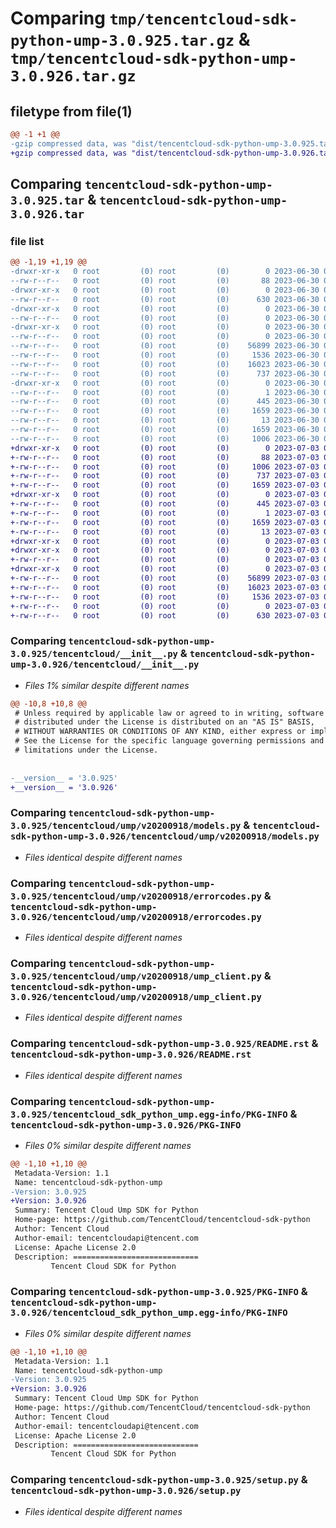 # Comparing `tmp/tencentcloud-sdk-python-ump-3.0.925.tar.gz` & `tmp/tencentcloud-sdk-python-ump-3.0.926.tar.gz`

## filetype from file(1)

```diff
@@ -1 +1 @@
-gzip compressed data, was "dist/tencentcloud-sdk-python-ump-3.0.925.tar", last modified: Fri Jun 30 02:25:48 2023, max compression
+gzip compressed data, was "dist/tencentcloud-sdk-python-ump-3.0.926.tar", last modified: Mon Jul  3 00:38:05 2023, max compression
```

## Comparing `tencentcloud-sdk-python-ump-3.0.925.tar` & `tencentcloud-sdk-python-ump-3.0.926.tar`

### file list

```diff
@@ -1,19 +1,19 @@
-drwxr-xr-x   0 root         (0) root         (0)        0 2023-06-30 02:25:48.000000 tencentcloud-sdk-python-ump-3.0.925/
--rw-r--r--   0 root         (0) root         (0)       88 2023-06-30 02:25:48.000000 tencentcloud-sdk-python-ump-3.0.925/setup.cfg
-drwxr-xr-x   0 root         (0) root         (0)        0 2023-06-30 02:25:48.000000 tencentcloud-sdk-python-ump-3.0.925/tencentcloud/
--rw-r--r--   0 root         (0) root         (0)      630 2023-06-30 02:25:48.000000 tencentcloud-sdk-python-ump-3.0.925/tencentcloud/__init__.py
-drwxr-xr-x   0 root         (0) root         (0)        0 2023-06-30 02:25:48.000000 tencentcloud-sdk-python-ump-3.0.925/tencentcloud/ump/
--rw-r--r--   0 root         (0) root         (0)        0 2023-06-30 02:25:48.000000 tencentcloud-sdk-python-ump-3.0.925/tencentcloud/ump/__init__.py
-drwxr-xr-x   0 root         (0) root         (0)        0 2023-06-30 02:25:48.000000 tencentcloud-sdk-python-ump-3.0.925/tencentcloud/ump/v20200918/
--rw-r--r--   0 root         (0) root         (0)        0 2023-06-30 02:25:48.000000 tencentcloud-sdk-python-ump-3.0.925/tencentcloud/ump/v20200918/__init__.py
--rw-r--r--   0 root         (0) root         (0)    56899 2023-06-30 02:25:48.000000 tencentcloud-sdk-python-ump-3.0.925/tencentcloud/ump/v20200918/models.py
--rw-r--r--   0 root         (0) root         (0)     1536 2023-06-30 02:25:48.000000 tencentcloud-sdk-python-ump-3.0.925/tencentcloud/ump/v20200918/errorcodes.py
--rw-r--r--   0 root         (0) root         (0)    16023 2023-06-30 02:25:48.000000 tencentcloud-sdk-python-ump-3.0.925/tencentcloud/ump/v20200918/ump_client.py
--rw-r--r--   0 root         (0) root         (0)      737 2023-06-30 02:25:48.000000 tencentcloud-sdk-python-ump-3.0.925/README.rst
-drwxr-xr-x   0 root         (0) root         (0)        0 2023-06-30 02:25:48.000000 tencentcloud-sdk-python-ump-3.0.925/tencentcloud_sdk_python_ump.egg-info/
--rw-r--r--   0 root         (0) root         (0)        1 2023-06-30 02:25:48.000000 tencentcloud-sdk-python-ump-3.0.925/tencentcloud_sdk_python_ump.egg-info/dependency_links.txt
--rw-r--r--   0 root         (0) root         (0)      445 2023-06-30 02:25:48.000000 tencentcloud-sdk-python-ump-3.0.925/tencentcloud_sdk_python_ump.egg-info/SOURCES.txt
--rw-r--r--   0 root         (0) root         (0)     1659 2023-06-30 02:25:48.000000 tencentcloud-sdk-python-ump-3.0.925/tencentcloud_sdk_python_ump.egg-info/PKG-INFO
--rw-r--r--   0 root         (0) root         (0)       13 2023-06-30 02:25:48.000000 tencentcloud-sdk-python-ump-3.0.925/tencentcloud_sdk_python_ump.egg-info/top_level.txt
--rw-r--r--   0 root         (0) root         (0)     1659 2023-06-30 02:25:48.000000 tencentcloud-sdk-python-ump-3.0.925/PKG-INFO
--rw-r--r--   0 root         (0) root         (0)     1006 2023-06-30 02:25:48.000000 tencentcloud-sdk-python-ump-3.0.925/setup.py
+drwxr-xr-x   0 root         (0) root         (0)        0 2023-07-03 00:38:05.000000 tencentcloud-sdk-python-ump-3.0.926/
+-rw-r--r--   0 root         (0) root         (0)       88 2023-07-03 00:38:05.000000 tencentcloud-sdk-python-ump-3.0.926/setup.cfg
+-rw-r--r--   0 root         (0) root         (0)     1006 2023-07-03 00:38:05.000000 tencentcloud-sdk-python-ump-3.0.926/setup.py
+-rw-r--r--   0 root         (0) root         (0)      737 2023-07-03 00:38:05.000000 tencentcloud-sdk-python-ump-3.0.926/README.rst
+-rw-r--r--   0 root         (0) root         (0)     1659 2023-07-03 00:38:05.000000 tencentcloud-sdk-python-ump-3.0.926/PKG-INFO
+drwxr-xr-x   0 root         (0) root         (0)        0 2023-07-03 00:38:05.000000 tencentcloud-sdk-python-ump-3.0.926/tencentcloud_sdk_python_ump.egg-info/
+-rw-r--r--   0 root         (0) root         (0)      445 2023-07-03 00:38:05.000000 tencentcloud-sdk-python-ump-3.0.926/tencentcloud_sdk_python_ump.egg-info/SOURCES.txt
+-rw-r--r--   0 root         (0) root         (0)        1 2023-07-03 00:38:05.000000 tencentcloud-sdk-python-ump-3.0.926/tencentcloud_sdk_python_ump.egg-info/dependency_links.txt
+-rw-r--r--   0 root         (0) root         (0)     1659 2023-07-03 00:38:05.000000 tencentcloud-sdk-python-ump-3.0.926/tencentcloud_sdk_python_ump.egg-info/PKG-INFO
+-rw-r--r--   0 root         (0) root         (0)       13 2023-07-03 00:38:05.000000 tencentcloud-sdk-python-ump-3.0.926/tencentcloud_sdk_python_ump.egg-info/top_level.txt
+drwxr-xr-x   0 root         (0) root         (0)        0 2023-07-03 00:38:05.000000 tencentcloud-sdk-python-ump-3.0.926/tencentcloud/
+drwxr-xr-x   0 root         (0) root         (0)        0 2023-07-03 00:38:05.000000 tencentcloud-sdk-python-ump-3.0.926/tencentcloud/ump/
+-rw-r--r--   0 root         (0) root         (0)        0 2023-07-03 00:38:05.000000 tencentcloud-sdk-python-ump-3.0.926/tencentcloud/ump/__init__.py
+drwxr-xr-x   0 root         (0) root         (0)        0 2023-07-03 00:38:05.000000 tencentcloud-sdk-python-ump-3.0.926/tencentcloud/ump/v20200918/
+-rw-r--r--   0 root         (0) root         (0)    56899 2023-07-03 00:38:05.000000 tencentcloud-sdk-python-ump-3.0.926/tencentcloud/ump/v20200918/models.py
+-rw-r--r--   0 root         (0) root         (0)    16023 2023-07-03 00:38:05.000000 tencentcloud-sdk-python-ump-3.0.926/tencentcloud/ump/v20200918/ump_client.py
+-rw-r--r--   0 root         (0) root         (0)     1536 2023-07-03 00:38:05.000000 tencentcloud-sdk-python-ump-3.0.926/tencentcloud/ump/v20200918/errorcodes.py
+-rw-r--r--   0 root         (0) root         (0)        0 2023-07-03 00:38:05.000000 tencentcloud-sdk-python-ump-3.0.926/tencentcloud/ump/v20200918/__init__.py
+-rw-r--r--   0 root         (0) root         (0)      630 2023-07-03 00:38:05.000000 tencentcloud-sdk-python-ump-3.0.926/tencentcloud/__init__.py
```

### Comparing `tencentcloud-sdk-python-ump-3.0.925/tencentcloud/__init__.py` & `tencentcloud-sdk-python-ump-3.0.926/tencentcloud/__init__.py`

 * *Files 1% similar despite different names*

```diff
@@ -10,8 +10,8 @@
 # Unless required by applicable law or agreed to in writing, software
 # distributed under the License is distributed on an "AS IS" BASIS,
 # WITHOUT WARRANTIES OR CONDITIONS OF ANY KIND, either express or implied.
 # See the License for the specific language governing permissions and
 # limitations under the License.
 
 
-__version__ = '3.0.925'
+__version__ = '3.0.926'
```

### Comparing `tencentcloud-sdk-python-ump-3.0.925/tencentcloud/ump/v20200918/models.py` & `tencentcloud-sdk-python-ump-3.0.926/tencentcloud/ump/v20200918/models.py`

 * *Files identical despite different names*

### Comparing `tencentcloud-sdk-python-ump-3.0.925/tencentcloud/ump/v20200918/errorcodes.py` & `tencentcloud-sdk-python-ump-3.0.926/tencentcloud/ump/v20200918/errorcodes.py`

 * *Files identical despite different names*

### Comparing `tencentcloud-sdk-python-ump-3.0.925/tencentcloud/ump/v20200918/ump_client.py` & `tencentcloud-sdk-python-ump-3.0.926/tencentcloud/ump/v20200918/ump_client.py`

 * *Files identical despite different names*

### Comparing `tencentcloud-sdk-python-ump-3.0.925/README.rst` & `tencentcloud-sdk-python-ump-3.0.926/README.rst`

 * *Files identical despite different names*

### Comparing `tencentcloud-sdk-python-ump-3.0.925/tencentcloud_sdk_python_ump.egg-info/PKG-INFO` & `tencentcloud-sdk-python-ump-3.0.926/PKG-INFO`

 * *Files 0% similar despite different names*

```diff
@@ -1,10 +1,10 @@
 Metadata-Version: 1.1
 Name: tencentcloud-sdk-python-ump
-Version: 3.0.925
+Version: 3.0.926
 Summary: Tencent Cloud Ump SDK for Python
 Home-page: https://github.com/TencentCloud/tencentcloud-sdk-python
 Author: Tencent Cloud
 Author-email: tencentcloudapi@tencent.com
 License: Apache License 2.0
 Description: ============================
         Tencent Cloud SDK for Python
```

### Comparing `tencentcloud-sdk-python-ump-3.0.925/PKG-INFO` & `tencentcloud-sdk-python-ump-3.0.926/tencentcloud_sdk_python_ump.egg-info/PKG-INFO`

 * *Files 0% similar despite different names*

```diff
@@ -1,10 +1,10 @@
 Metadata-Version: 1.1
 Name: tencentcloud-sdk-python-ump
-Version: 3.0.925
+Version: 3.0.926
 Summary: Tencent Cloud Ump SDK for Python
 Home-page: https://github.com/TencentCloud/tencentcloud-sdk-python
 Author: Tencent Cloud
 Author-email: tencentcloudapi@tencent.com
 License: Apache License 2.0
 Description: ============================
         Tencent Cloud SDK for Python
```

### Comparing `tencentcloud-sdk-python-ump-3.0.925/setup.py` & `tencentcloud-sdk-python-ump-3.0.926/setup.py`

 * *Files identical despite different names*


